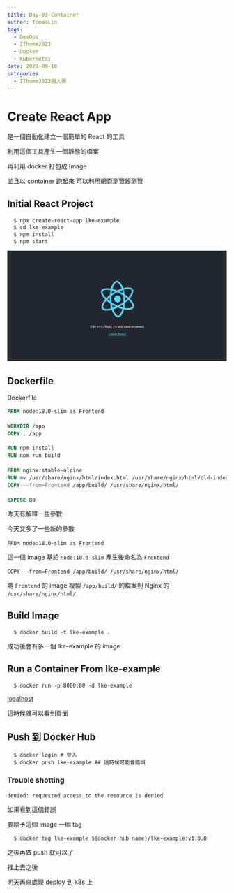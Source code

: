 ```yaml
---
title: Day-03-Container
author: TomasLin
tags:
  - DevOps
  - IThome2023
  - Docker
  - Kubernetes
date: 2023-09-18
categories:
  - IThome2023鐵人賽
---
```


# Create React App

是一個自動化建立一個簡單的 React 的工具

利用這個工具產生一個靜態的檔案

再利用 docker 打包成 Image 

並且以 container 跑起來 可以利用網頁瀏覽器瀏覽

## Initial React Project

```
  $ npx create-react-app lke-example
  $ cd lke-example
  $ npm install
  $ npm start
```

![react-demo](../images/react-demo.png)

## Dockerfile

Dockerfile
```Dockerfile
FROM node:18.0-slim as Frontend

WORKDIR /app
COPY . /app

RUN npm install
RUN npm run build

FROM nginx:stable-alpine
RUN mv /usr/share/nginx/html/index.html /usr/share/nginx/html/old-index.html
COPY --from=Frontend /app/build/ /usr/share/nginx/html/

EXPOSE 80
```

昨天有解釋一些參數

今天又多了一些新的參數

`FROM node:18.0-slim as Frontend`

這一個 image 基於 `node:18.0-slim` 產生後命名為 `Frontend`

`COPY --from=Frontend /app/build/ /usr/share/nginx/html/`

將 `Frontend` 的 image 複製 `/app/build/` 的檔案到 Nginx 的 `/usr/share/nginx/html/`

## Build Image

```
  $ docker build -t lke-example .
```

成功後會有多一個 lke-example 的 image

## Run a Container From lke-example

```
  $ docker run -p 8080:80 -d lke-example
```

[localhost](http://localhost:8080)

這時候就可以看到頁面

## Push 到 Docker Hub

```
  $ docker login # 登入
  $ docker push lke-example ## 這時候可能會錯誤 
```

### Trouble shotting

`denied: requested access to the resource is denied`

如果看到這個錯誤

要給予這個 image 一個 tag

```
  $ docker tag lke-example ${docker hub name}/lke-example:v1.0.0
```

之後再做 push 就可以了

推上去之後

明天再來處理 deploy 到 k8s 上
